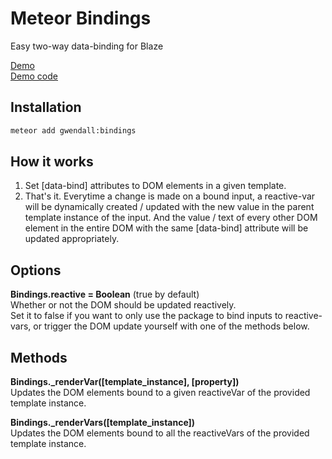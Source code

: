 Meteor Bindings
=================

Easy two-way data-binding for Blaze

[Demo](https://bindings.meteor.com)  
[Demo code](https://github.com/gwendall/meteor-bindings-demo)  


Installation
------------

``` sh
meteor add gwendall:bindings
```

How it works
----------

1. Set [data-bind] attributes to DOM elements in a given template.
2. That's it. Everytime a change is made on a bound input, a reactive-var will be dynamically created / updated with the new value in the parent template instance of the input. And the value / text of every other DOM element in the entire DOM with the same [data-bind] attribute will be updated appropriately.

Options
----------

**Bindings.reactive = Boolean** (true by default)  
Whether or not the DOM should be updated reactively.  
Set it to false if you want to only use the package to bind inputs to reactive-vars, or trigger the DOM update yourself with one of the methods below.

Methods
----------

**Bindings._renderVar([template_instance], [property])**  
Updates the DOM elements bound to a given reactiveVar of the provided template instance.

**Bindings._renderVars([template_instance])**  
Updates the DOM elements bound to all the reactiveVars of the provided template instance.
